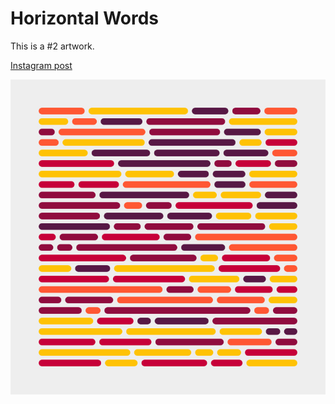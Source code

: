 # Horizontal Words
This is a #2 artwork.

[Instagram post](https://www.instagram.com/p/BkR8pNch4Yf)

![](https://github.com/nshaikhinurov/Processing/blob/dev/2.%20HorizontalWords/HorizontalWords/images/HorizontalWords.jpg "Horizontal Words")